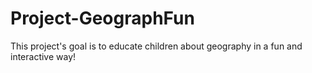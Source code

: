 # Project-GeographFun
This project's goal is to educate children about geography in a fun and interactive way!
